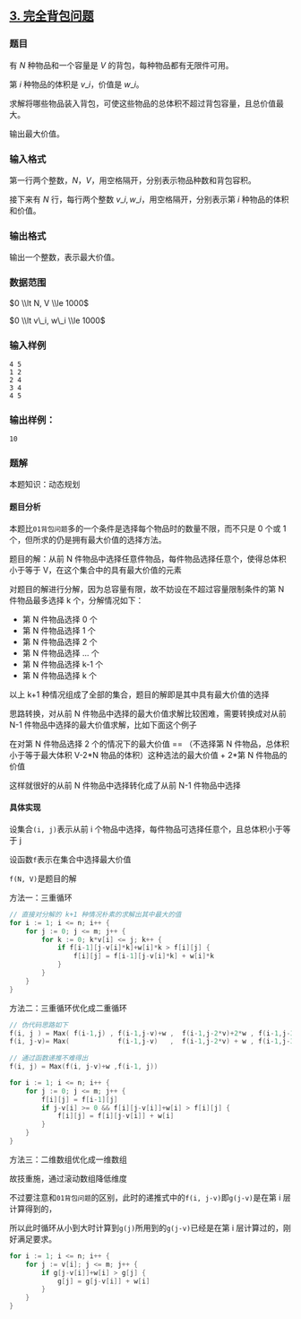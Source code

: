 ## [3\. 完全背包问题](https://www.acwing.com/problem/content/3/)

### 题目

有 $N$ 种物品和一个容量是 $V$ 的背包，每种物品都有无限件可用。

第 $i$ 种物品的体积是 $v\_i$，价值是 $w\_i$。

求解将哪些物品装入背包，可使这些物品的总体积不超过背包容量，且总价值最大。

输出最大价值。

### 输入格式

第一行两个整数，$N，V$，用空格隔开，分别表示物品种数和背包容积。

接下来有 $N$ 行，每行两个整数 $v\_i, w\_i$，用空格隔开，分别表示第 $i$ 种物品的体积和价值。

### 输出格式

输出一个整数，表示最大价值。

### 数据范围

$0 \\lt N, V \\le 1000$

$0 \\lt v\_i, w\_i \\le 1000$

### 输入样例

```
4 5
1 2
2 4
3 4
4 5
```

### 输出样例：

```
10
```

### 题解

本题知识：动态规划

#### 题目分析

本题比`01背包问题`多的一个条件是选择每个物品时的数量不限，而不只是 0 个或 1 个，但所求的仍是拥有最大价值的选择方法。

题目的解：从前 N 件物品中选择任意件物品，每件物品选择任意个，使得总体积小于等于 V，在这个集合中的具有最大价值的元素

对题目的解进行分解，因为总容量有限，故不妨设在不超过容量限制条件的第 N 件物品最多选择 k 个，分解情况如下：

* 第 N 件物品选择 0 个
* 第 N 件物品选择 1 个
* 第 N 件物品选择 2 个
* 第 N 件物品选择 ... 个
* 第 N 件物品选择 k-1 个
* 第 N 件物品选择 k 个

以上 k+1 种情况组成了全部的集合，题目的解即是其中具有最大价值的选择

思路转换，对从前 N 件物品中选择的最大价值求解比较困难，需要转换成对从前 N-1 件物品中选择的最大价值求解，比如下面这个例子

在对第 N 件物品选择 2 个的情况下的最大价值 == （不选择第 N 件物品，总体积小于等于最大体积 V-2\*N 物品的体积）这种选法的最大价值 + 2\*第 N 件物品的价值

这样就很好的从前 N 件物品中选择转化成了从前 N-1 件物品中选择

#### 具体实现

设集合`(i, j)`表示从前 i 个物品中选择，每件物品可选择任意个，且总体积小于等于 j

设函数`f`表示在集合中选择最大价值

`f(N, V)`是题目的解

方法一：三重循环

```go
// 直接对分解的 k+1 种情况朴素的求解出其中最大的值
for i := 1; i <= n; i++ {
    for j := 0; j <= m; j++ {
        for k := 0; k*v[i] <= j; k++ {
            if f[i-1][j-v[i]*k]+w[i]*k > f[i][j] {
                f[i][j] = f[i-1][j-v[i]*k] + w[i]*k
            }
        }
    }
}
```

方法二：三重循环优化成二重循环

```c
// 伪代码思路如下
f(i, j ) = Max( f(i-1,j) , f(i-1,j-v)+w ,  f(i-1,j-2*v)+2*w , f(i-1,j-3*v)+3*w , .....)
f(i, j-v)= Max(            f(i-1,j-v)   ,  f(i-1,j-2*v) + w , f(i-1,j-3*v)+2*w , .....)
    
// 通过函数递推不难得出
f(i, j) = Max(f(i, j-v)+w ,f(i-1, j))
```

```go
for i := 1; i <= n; i++ {
    for j := 0; j <= m; j++ {
        f[i][j] = f[i-1][j]
        if j-v[i] >= 0 && f[i][j-v[i]]+w[i] > f[i][j] {
            f[i][j] = f[i][j-v[i]] + w[i]
        }
    }
}
```

方法三：二维数组优化成一维数组

故技重施，通过滚动数组降低维度

不过要注意和`01背包问题`的区别，此时的递推式中的`f(i, j-v)`即`g(j-v)`是在第 i 层计算得到的，

所以此时循环从小到大时计算到`g(j)`所用到的`g(j-v)`已经是在第 i 层计算过的，刚好满足要求。

```go
for i := 1; i <= n; i++ {
    for j := v[i]; j <= m; j++ {
        if g[j-v[i]]+w[i] > g[j] {
            g[j] = g[j-v[i]] + w[i]
        }
    }
}
```


